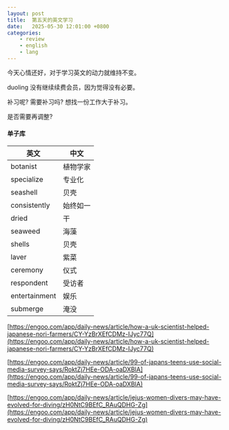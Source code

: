 ```yaml
---
layout: post
title:  第五天的英文学习
date:   2025-05-30 12:01:00 +0800
categories: 
    - review
    - english
    - lang
---
```


今天心情还好，对于学习英文的动力就维持不变。

duoling 没有继续续费会员，因为觉得没有必要。

补习呢? 需要补习吗? 想找一份工作大于补习。

是否需要再调整?

#### 单子库

英文 | 中文
-- | --
botanist | 植物学家
specialize | 专业化
seashell | 贝壳
consistently | 始终如一
dried | 干
seaweed  | 海藻
shells | 贝壳
laver | 紫菜
ceremony | 仪式
respondent | 受访者
entertainment | 娱乐
submerge | 淹没

[https://engoo.com/app/daily-news/article/how-a-uk-scientist-helped-japanese-nori-farmers/CY-YzBrXEfCDMz-IJyc77Q](https://engoo.com/app/daily-news/article/how-a-uk-scientist-helped-japanese-nori-farmers/CY-YzBrXEfCDMz-IJyc77Q)

[https://engoo.com/app/daily-news/article/99-of-japans-teens-use-social-media-survey-says/RoktZj7HEe-ODA-oaDXBlA](https://engoo.com/app/daily-news/article/99-of-japans-teens-use-social-media-survey-says/RoktZj7HEe-ODA-oaDXBlA)

[https://engoo.com/app/daily-news/article/jejus-women-divers-may-have-evolved-for-diving/zH0NtC9BEfC_RAuQDHG-Zg](https://engoo.com/app/daily-news/article/jejus-women-divers-may-have-evolved-for-diving/zH0NtC9BEfC_RAuQDHG-Zg)